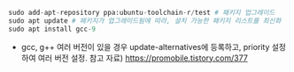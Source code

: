 
```python
sudo add-apt-repository ppa:ubuntu-toolchain-r/test # 패키지 업그레이드 
sudo apt update # 패키지가 업그레이드됨에 따라, 설치 가능한 패키지 리스트를 최신화
sudo apt install gcc-9
```


- gcc, g++ 여러 버전이 있을 경우 update-alternatives에 등록하고, priority 설정하여 여러 버전 설정.
참고 자료) https://promobile.tistory.com/377
